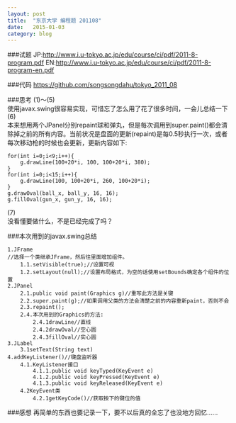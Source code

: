 ```yaml
---
layout: post
title:  "东京大学 编程题 201108"
date:   2015-01-03
category: blog
---
```

###试题
JP:http://www.i.u-tokyo.ac.jp/edu/course/ci/pdf/2011-8-program.pdf
EN:http://www.i.u-tokyo.ac.jp/edu/course/ci/pdf/2011-8-program-en.pdf

###代码
https://github.com/songsongdahu/tokyo_2011_08

###思考
(1)～(5)<br>
使用javax.swing很容易实现，可惜忘了怎么用了花了很多时间，一会儿总结一下<br>
(6)<br>
本来想用两个JPanel分别repaint球和弹丸，但是每次调用到super.paint()都会清除掉之前的所有内容。当前状况是盘面的更新(repaint)是每0.5秒执行一次，或者每次移动枪的时候也会更新，更新内容如下:
<pre><code>for(int i=0;i<9;i++){
	g.drawLine(100+20*i, 100, 100+20*i, 380);
}
for(int i=0;i<15;i++){
	g.drawLine(100, 100+20*i, 260, 100+20*i);
}
g.drawOval(ball_x, ball_y, 16, 16);
g.fillOval(gun_x, gun_y, 16, 16);
</code></pre>
(7)<br>
没看懂要做什么，不是已经完成了吗？<br>

###本次用到的javax.swing总结
<pre><code>1.JFrame
//选择一个类继承JFrame，然后往里面增加组件。
	1.1.setVisible(true);//设置可视
	1.2.setLayout(null);//设置布局格式，为空的话使用setBounds确定各个组件的位置
2.JPanel
	2.1.public void paint(Graphics g)//重写此方法是关键
	2.2.super.paint(g);//如果调用父类的方法会清楚之前的内容重新paint，否则不会
	2.3.repaint();
	2.4.本次用到的Graphics的方法:
		2.4.1drawLine//直线
		2.4.2drawOval//空心圆
		2.4.3fillOval//实心圆
3.JLabel
	3.1setText(String text)
4.addKeyListener()//键盘监听器
	4.1.KeyListener接口
		4.1.1.public void keyTyped(KeyEvent e)
		4.1.2.public void keyPressed(KeyEvent e)
		4.1.3.public void keyReleased(KeyEvent e)
	4.2KeyEvent类
		4.2.1getKeyCode()//获取按下的键位的值
</code></pre>

###感想
再简单的东西也要记录一下，要不以后真的全忘了也没地方回忆……